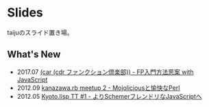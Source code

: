 # Slides
taijuのスライド置き場。

## What's New
- 2017.07 [(car (cdr ファンクション倶楽部)) - FP入門方法思案 with JavaScript](http://taiju.github.com/slides/2017/07/car-cdr-function-club/)
- 2012.09 [kanazawa.rb meetup 2 - Mojoliciousと愉快なPerl](http://taiju.github.com/slides/2012/09/kanazawa.rb/)
- 2012.05 [Kyoto.lisp TT #1 - よりSchemerフレンドリなJavaScriptへ](http://taiju.github.com/slides/2012/05/kyoto.lisp/)
